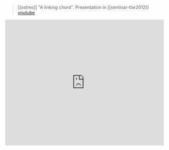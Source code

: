 > [[ostmo]] "A linking chord". Presentation in [[seminar-ttie2012]] [youtube](https://youtu.be/kUN7Aa1y5v0)

<iframe width="100%" height="400" src="https://www.youtube.com/embed/kUN7Aa1y5v0" frameborder="0" allow="accelerometer; autoplay; clipboard-write; encrypted-media; gyroscope; picture-in-picture" allowfullscreen sandbox></iframe>